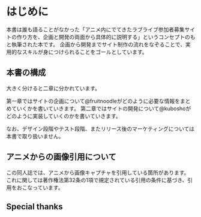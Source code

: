 # はじめに

本書は誰も語ることがなかった「アニメ内にでてきたラブライブ参加者募集サイトの作り方を、企画と開発の両面から具体的に説明する」というコンセプトのもと執筆された本です。
企画から開発までサイト制作の流れをなぞることで、実用的なスキルが身につけられることをゴールとしています。

## 本書の構成

大きく分けると二章に分かれています。

第一章ではサイトの企画について@fruitnoodleがどのように必要な情報をまとめていくかを書いていきます。
第二章ではサイトの開発について@kuboshoがどのように実装していくのかを書いていきます。

なお、デザイン段階やテスト段階、またリリース後のマーケティングについては本書で取り扱いません。

## アニメからの画像引用について

この同人誌では、アニメから画像キャプチャを引用している箇所があります。
これに関しては著作権法第32条の1項で規定されている引用の条件に基づき、引用をおこなっています。

## Special thanks
